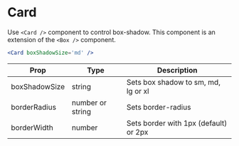 # Card

Use `<Card />` component to control box-shadow.
This component is an extension of the `<Box />` component.

```jsx
<Card boxShadowSize='md' />
```

Prop | Type | Description
---|---|---
boxShadowSize | string | Sets box shadow to sm, md, lg or xl
borderRadius | number or string | Sets border-radius
borderWidth | number | Sets border with 1px (default) or 2px

